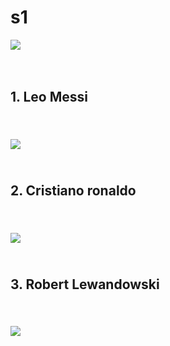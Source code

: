 # s1
<!DOCTYPE HTML>
<html lang="pl">
<head>
	<meta charset="uft-8"/>
	<title>Najlepsi piłkarze</title>
	<meta name="description" content="ciekawostki na temat piłki nożnej"/>
	<meta name="keywords" content="pomoc dla fanów piłki noznej"/>
	<meta http-equiv="X-UA-Compatible" content="IE=edge,opera=1"/>

</head>

<body>
	<img src="img/giphy piłka.gif" /> <br/>
	<br/><br/>
	<h2>1. Leo Messi <h2/> <br/>
	<Img src="img/leo messi.jpg"/>
	<br/><br/>
	<h2>2. Cristiano ronaldo <h2/> <br/>
	<Img src="img/ronaldo.jpg"/>
	<br/><br/>
	<h2>3. Robert Lewandowski <h2/> <br/>
	<Img src="img/lewy.jpg"/>
</body>  
</html>


